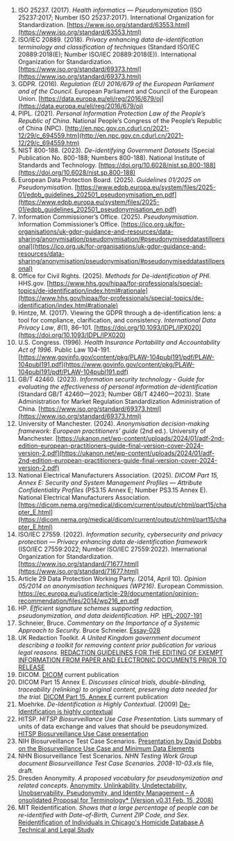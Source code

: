 <!-- Note leveraging markdown auto-numbering. Thus we can rearrange these without worrying about the numbered list. -->
<!-- Note using html <a> to create anchors. Thus having compact and consistant anchors -->

1. <a name="ISO25237"></a>ISO 25237. (2017). *Health informatics — Pseudonymization* (ISO 25237:2017; Number ISO 25237:2017). International Organization for Standardization. [https://www.iso.org/standard/63553.html](https://www.iso.org/standard/63553.html)
1. <a name="ISO20889"></a>ISO/IEC 20889. (2018). *Privacy enhancing data de-identification terminology and classification of techniques* (Standard ISO/IEC 20889:2018(E); Number ISO/IEC 20889:2018(E)). International Organization for Standardization. [https://www.iso.org/standard/69373.html](https://www.iso.org/standard/69373.html)
1. <a name="GDPR2016a"></a>GDPR. (2016). *Regulation (EU) 2016/679 of the European Parliament and of the Council*. European Parliament and Council of the European Union. [https://data.europa.eu/eli/reg/2016/679/oj](https://data.europa.eu/eli/reg/2016/679/oj)
1. <a name="PIPL2021"></a>PIPL. (2021). *Personal Information Protection Law of the People’s Republic of China*. National People’s Congress of the People’s Republic of China (NPC). [http://en.npc.gov.cn.cdurl.cn/2021-12/29/c_694559.htm](http://en.npc.gov.cn.cdurl.cn/2021-12/29/c_694559.htm)
1. <a name="NIST_SP_800-188_2023"></a>NIST 800-188. (2023). *De-identifying Government Datasets* (Special Publication No. 800-188; Numbers 800-188). National Institute of Standards and Technology. [https://doi.org/10.6028/nist.sp.800-188](https://doi.org/10.6028/nist.sp.800-188)
1. <a name="edpb2025"></a>European Data Protection Board. (2025). *Guidelines 01/2025 on Pseudonymisation*. [https://www.edpb.europa.eu/system/files/2025-01/edpb_guidelines_202501_pseudonymisation_en.pdf](https://www.edpb.europa.eu/system/files/2025-01/edpb_guidelines_202501_pseudonymisation_en.pdf)
1. <a name="ICO2025"></a>Information Commissioner’s Office. (2025). *Pseudonymisation*. Information Commissioner’s Office. [https://ico.org.uk/for-organisations/uk-gdpr-guidance-and-resources/data-sharing/anonymisation/pseudonymisation/#pseudonymiseddatastillpersonal](https://ico.org.uk/for-organisations/uk-gdpr-guidance-and-resources/data-sharing/anonymisation/pseudonymisation/#pseudonymiseddatastillpersonal)
1. <a name="ocr2025"></a>Office for Civil Rights. (2025). *Methods for De-identification of PHI*. HHS.gov. [https://www.hhs.gov/hipaa/for-professionals/special-topics/de-identification/index.html#rationale](https://www.hhs.gov/hipaa/for-professionals/special-topics/de-identification/index.html#rationale)
1. <a name="Hintze_2017"></a>Hintze, M. (2017). Viewing the GDPR through a de-identification lens: a tool for compliance, clarification, and consistency. *International Data Privacy Law*, *8*(1), 86–101. [https://doi.org/10.1093/IDPL/IPX020](https://doi.org/10.1093/IDPL/IPX020)
1. <a name="HIPAA1996"></a>U.S. Congress. (1996). *Health Insurance Portability and Accountability Act of 1996*. Public Law 104-191. [https://www.govinfo.gov/content/pkg/PLAW-104publ191/pdf/PLAW-104publ191.pdf](https://www.govinfo.gov/content/pkg/PLAW-104publ191/pdf/PLAW-104publ191.pdf)
1. <a name="GB/T_42460_2023"></a>GB/T 42460. (2023). *Information security technology - Guide for evaluating the effectiveness of personal information de-identification* (Standard GB/T 42460—2023; Number GB/T 42460—2023). State Administration for Market Regulation Standardization Administration of China. [https://www.iso.org/standard/69373.html](https://www.iso.org/standard/69373.html)
1. <a name="UKAN2024"></a>University of Manchester. (2024). *Anonymisation decision-making framework: European practitioners’ guide* (2nd ed.). University of Manchester. [https://ukanon.net/wp-content/uploads/2024/01/adf-2nd-edition-european-practitioners-guide-final-version-cover-2024-version-2.pdf](https://ukanon.net/wp-content/uploads/2024/01/adf-2nd-edition-european-practitioners-guide-final-version-cover-2024-version-2.pdf)
1. <a name="DICOMPart15AnnexE"></a>National Electrical Manufacturers Association. (2025). *DICOM Part 15, Annex E: Security and System Management Profiles — Attribute Confidentiality Profiles* (PS3.15 Annex E; Number PS3.15 Annex E). National Electrical Manufacturers Association. [https://dicom.nema.org/medical/dicom/current/output/chtml/part15/chapter_E.html](https://dicom.nema.org/medical/dicom/current/output/chtml/part15/chapter_E.html)
1. <a name="ISOIEC27559"></a>ISO/IEC 27559. (2022). *Information security, cybersecurity and privacy protection — Privacy enhancing data de-identification framework* (ISO/IEC 27559:2022; Number ISO/IEC 27559:2022). International Organization for Standardization. [https://www.iso.org/standard/71677.html](https://www.iso.org/standard/71677.html)
1. <a name="Article29WP2014"></a>Article 29 Data Protection Working Party. (2014, April 10). *Opinion 05/2014 on anonymisation techniques (WP216)*. European Commission. https://ec.europa.eu/justice/article-29/documentation/opinion-recommendation/files/2014/wp216_en.pdf
1. <a name="HPL-2007-191"></a>HP. *Efficient signature schemes supporting redaction, pseudonymization, and data deidentification.* *HP.* [HPL-2007-191](http://hpl.hp.com/techreports/2007/HPL-2007-191.pdf)
1. <a name="Schneier-Essay-028"></a>Schneier, Bruce. *Commentary on the Importance of a Systemic Approach to Security.* Bruce Schneier. [Essay-028](http://www.schneier.com/essay-028.html)
1. <a name="UK_REDACTION"></a>UK Redaction Toolkit. *A United Kingdom government document describing a toolkit for removing content prior publication for various legal reasons.* [REDACTION GUIDELINES FOR THE EDITING OF EXEMPT INFORMATION FROM PAPER AND ELECTRONIC DOCUMENTS PRIOR TO RELEASE](http://www.nationalarchives.gov.uk/documents/information-management/redaction_toolkit.pdf)
1. <a name="DICOM"></a>DICOM. [DICOM](https://www.dicomstandard.org/current) current publication
1. <a name="DICOM-part-15-annex-e"></a>DICOM Part 15 Annex E. *Discusses clinical trials, double-blinding, traceability (relinking) to original content, preserving data needed for the trial.* [DICOM Part 15, Annex E](https://dicom.nema.org/medical/dicom/current/output/chtml/part15/chapter_E.html) current publication
1. <a name="MOEHRKE_CONTEXT"></a>Moehrke. *De-Identification is Highly Contextual*. (2009) [De-Identification is highly contextual](http://healthcaresecprivacy.blogspot.com/2009/10/de-identification-is-highly-contextual.html)
1. <a name="HITSP_BIO"></a>HITSP. *HITSP Biosurveillance Use Case Presentation*. Lists summary of units of data exchange and values that should be pseudonymized. [HITSP Biosurveillance Use Case presentation](http://hitsp.wikispaces.com/Biosurveillance+Use+Case)
1. <a name="NIH_DOBBS"></a>NIH Biosurveillance Test Case Scenarios. [Presentation by David Dobbs on the Biosurveillance Use Case and Minimum Data Elements](http://www.ncbi.nlm.nih.gov/pmc/articles/PMC2995626/)
1. <a name="NIH_BIO"></a>NHN Biosurveillance Test Scenarios. *NHN Testing Work Group document *Biosurveillance Test Case Scenarios*. 2008-10-03.xls* file, draft. 
1. <a name="DRESDEN_ANONYMITY"></a>Dresden Anonymity. *A proposed vocabulary for pseudonymization and related concepts*. [Anonymity, Unlinkability, Undetectability, Unobservability, Pseudonymity, and Identity Management – A onsolidated Proposal for Terminology* (Version v0.31 Feb. 15, 2008)](http://dud.inf.tu-dresden.de/literatur/Anon_Terminology_v0.31.pdf)
1. <a name="MIT_REID"></a>MIT Reidentification. *Shows that a large percentage of people can be re-identified with Date-of-Birth, Current ZIP Code, and Sex*. [Reidentification of Individuals in Chicago's Homicide Database A Technical and Legal Study](http://web.mit.edu/sem083/www/assignments/reidentification.html#_Toc354562093)


